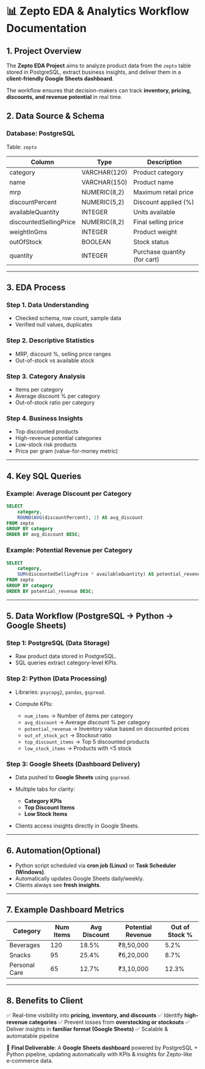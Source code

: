 
# 📊 Zepto EDA & Analytics Workflow Documentation

## 1. Project Overview

The **Zepto EDA Project** aims to analyze product data from the `zepto` table stored in PostgreSQL, extract business insights, and deliver them in a **client-friendly Google Sheets dashboard**.

The workflow ensures that decision-makers can track **inventory, pricing, discounts, and revenue potential** in real time.


## 2. Data Source & Schema

### **Database: PostgreSQL**

Table: `zepto`

| Column                 | Type         | Description                  |
| ---------------------- | ------------ | ---------------------------- |
| category               | VARCHAR(120) | Product category             |
| name                   | VARCHAR(150) | Product name                 |
| mrp                    | NUMERIC(8,2) | Maximum retail price         |
| discountPercent        | NUMERIC(5,2) | Discount applied (%)         |
| availableQuantity      | INTEGER      | Units available              |
| discountedSellingPrice | NUMERIC(8,2) | Final selling price          |
| weightInGms            | INTEGER      | Product weight               |
| outOfStock             | BOOLEAN      | Stock status                 |
| quantity               | INTEGER      | Purchase quantity (for cart) |

---

## 3. EDA Process

### **Step 1. Data Understanding**

* Checked schema, row count, sample data
* Verified null values, duplicates

### **Step 2. Descriptive Statistics**

* MRP, discount %, selling price ranges
* Out-of-stock vs available stock

### **Step 3. Category Analysis**

* Items per category
* Average discount % per category
* Out-of-stock ratio per category

### **Step 4. Business Insights**

* Top discounted products
* High-revenue potential categories
* Low-stock risk products
* Price per gram (value-for-money metric)

---

## 4. Key SQL Queries

### Example: Average Discount per Category

```sql
SELECT 
    category,
    ROUND(AVG(discountPercent), 2) AS avg_discount
FROM zepto
GROUP BY category
ORDER BY avg_discount DESC;
```

### Example: Potential Revenue per Category

```sql
SELECT 
    category,
    SUM(discountedSellingPrice * availableQuantity) AS potential_revenue
FROM zepto
GROUP BY category
ORDER BY potential_revenue DESC;
```

---

## 5. Data Workflow (PostgreSQL → Python → Google Sheets)

### **Step 1: PostgreSQL (Data Storage)**

* Raw product data stored in PostgreSQL.
* SQL queries extract category-level KPIs.

### **Step 2: Python (Data Processing)**

* Libraries: `psycopg2`, `pandas`, `gspread`.
* Compute KPIs:

  * `num_items` → Number of items per category
  * `avg_discount` → Average discount % per category
  * `potential_revenue` → Inventory value based on discounted prices
  * `out_of_stock_pct` → Stockout ratio
  * `top_discount_items` → Top 5 discounted products
  * `low_stock_items` → Products with <5 stock

### **Step 3: Google Sheets (Dashboard Delivery)**

* Data pushed to **Google Sheets** using `gspread`.
* Multiple tabs for clarity:

  * **Category KPIs**
  * **Top Discount Items**
  * **Low Stock Items**
* Clients access insights directly in Google Sheets.

---

## 6. Automation(Optional)

* Python script scheduled via **cron job (Linux)** or **Task Scheduler (Windows)**.
* Automatically updates Google Sheets daily/weekly.
* Clients always see **fresh insights**.

---

## 7. Example Dashboard Metrics

| Category      | Num Items | Avg Discount | Potential Revenue | Out of Stock % |
| ------------- | --------- | ------------ | ----------------- | -------------- |
| Beverages     | 120       | 18.5%        | ₹8,50,000         | 5.2%           |
| Snacks        | 95        | 25.4%        | ₹6,20,000         | 8.7%           |
| Personal Care | 65        | 12.7%        | ₹3,10,000         | 12.3%          |

---

## 8. Benefits to Client

✅ Real-time visibility into **pricing, inventory, and discounts**
✅ Identify **high-revenue categories**
✅ Prevent losses from **overstocking or stockouts**
✅ Deliver insights in **familiar format (Google Sheets)**
✅ Scalable & automatable pipeline


📌 **Final Deliverable**:
A **Google Sheets dashboard** powered by PostgreSQL + Python pipeline, updating automatically with KPIs & insights for Zepto-like e-commerce data.


